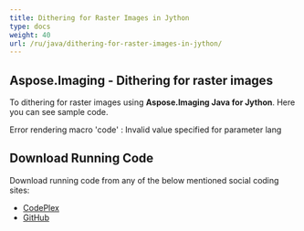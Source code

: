 ```yaml
---
title: Dithering for Raster Images in Jython
type: docs
weight: 40
url: /ru/java/dithering-for-raster-images-in-jython/
---
```


## **Aspose.Imaging - Dithering for raster images**
To dithering for raster images using **Aspose.Imaging Java for Jython**. Here you can see sample code.

Error rendering macro 'code' : Invalid value specified for parameter lang
## **Download Running Code**
Download running code from any of the below mentioned social coding sites:

- [CodePlex](https://archive.codeplex.com/?p=asposewordsjavajython)
- [GitHub](https://github.com/aspose-words/Aspose.Words-for-Java/releases/tag/Aspose.Words_Java_for_Jython-v1.0.0)
